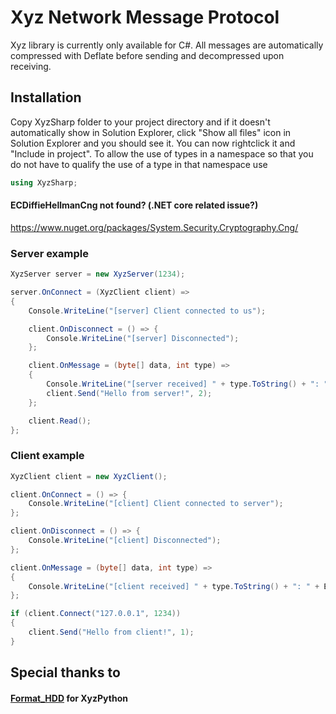 # Xyz Network Message Protocol
Xyz library is currently only available for C#. All messages are automatically compressed with Deflate before sending and decompressed upon receiving.

## Installation
Copy XyzSharp folder to your project directory and if it doesn't automatically show in Solution Explorer, click "Show all files" icon in Solution Explorer and you should see it. You can now rightclick it and "Include in project". To allow the use of types in a namespace so that you do not have to qualify the use of a type in that namespace use
```csharp
using XyzSharp;
```

#### ECDiffieHellmanCng not found? (.NET core related issue?)
https://www.nuget.org/packages/System.Security.Cryptography.Cng/

### Server example
```csharp
XyzServer server = new XyzServer(1234);

server.OnConnect = (XyzClient client) =>
{
    Console.WriteLine("[server] Client connected to us");

    client.OnDisconnect = () => {
        Console.WriteLine("[server] Disconnected");
    };

    client.OnMessage = (byte[] data, int type) =>
    {
        Console.WriteLine("[server received] " + type.ToString() + ": " + Encoding.UTF8.GetString(data));
        client.Send("Hello from server!", 2);
    };

    client.Read();
};
```

### Client example
```csharp
XyzClient client = new XyzClient();

client.OnConnect = () => {
    Console.WriteLine("[client] Client connected to server");
};

client.OnDisconnect = () => {
    Console.WriteLine("[client] Disconnected");
};

client.OnMessage = (byte[] data, int type) =>
{
    Console.WriteLine("[client received] " + type.ToString() + ": " + Encoding.UTF8.GetString(data));
};

if (client.Connect("127.0.0.1", 1234))
{
    client.Send("Hello from client!", 1);
}
```


## Special thanks to
#### [Format_HDD](https://github.com/FormatHDD) for XyzPython
